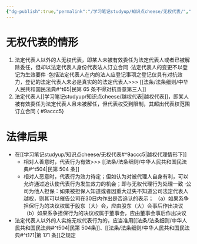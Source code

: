 ```yaml
---
{"dg-publish":true,"permalink":"/学习笔记studyup/知识点cheese/无权代表/","dgPassFrontmatter":true,"created":"2024-09-16T10:51:35.122+08:00","updated":"2024-09-30T11:31:23.044+08:00"}
---
```


# 无权代表的情形
1. 法定代表人以外的人无权代表，即某人未被有效委任为法定代表人或者已被解除委任，但却以法定代表人身份代表法人订立合同
·法定代表人的变更不以登记为生效要件
·包括法定代表人在内的法人应登记事项之登记仅具有对抗效力，登记的法定代表人未必是真实的的法定代表人>>> [[法条/法条细则/中华人民共和国民法典#^t65\|民第 65 条不得对抗善意第三人]]
2. 法定代表人[[学习笔记studyup/知识点cheese/越权代表\|越权代表]]，即某人被有效委任为法定代表人且未被解任，但代表权受到限制，其超出代表权范围订立合同
{ #9accc5}

# 法律后果
- 在[[学习笔记studyup/知识点cheese/无权代表#^9accc5\|越权代理情形下]]
	- 相对人善意时，代表行为有效>>> [[法条/法条细则/中华人民共和国民法典#^t504\|民第 504 条]]
	- 相对人恶意时，代表行为效力待定；但如认为对被代理人自身有利，可以允许通过追认使代表行为发生效力的机会；即与无权代理行为处理一致
	·公司为他人担保：如果被担保人知道或者因重大过失不知道公司法定代表人越权，则其可以催告公司在30日内作出是否追认的表示；
	（a）如果系争担保行为的决议权属于股东（大）会，应由股东（大）会事后作出决议
	（b）如果系争担保行为的决议权属于董事会，应由董事会事后作出决议
- 法定代表人以外的人实施无权代表行为的，应当准用[[法条/法条细则/中华人民共和国民法典#^t504\|民第 504条]]、[[法条/法条细则/中华人民共和国民法典#^t171\|第 171 条]]之规定